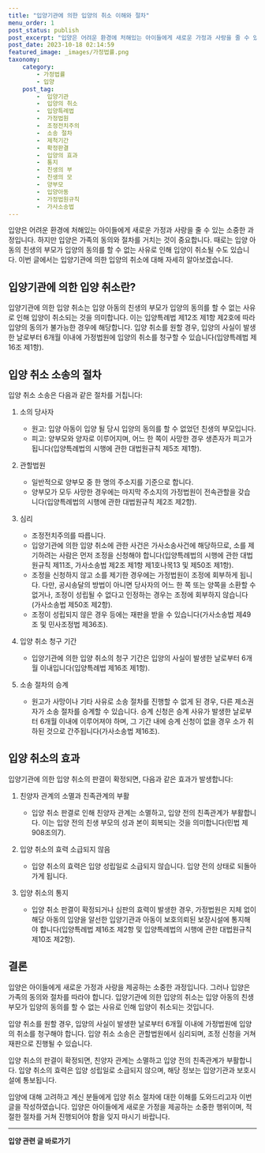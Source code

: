 ```yaml
---
title: "입양기관에 의한 입양의 취소 이해와 절차"
menu_order: 1
post_status: publish
post_excerpt: "입양은 어려운 환경에 처해있는 아이들에게 새로운 가정과 사랑을 줄 수 있는 소중한 과정입니다. 하지만 입양은 가족의 동의와 절차를 거치는 것이 중요합니다. 때로는 입양 아동의 친생의 부모가 입양의 동의를 할 수 없는 사유로 인해 입양이 취소될 수도 있습니다. 이번 글에서는 입양기관에 의한 입양의 취소에 대해 자세히 알아보겠습니다."
post_date: 2023-10-18 02:14:59
featured_image: _images/가정법률.png
taxonomy:
    category:
        - 가정법률
        - 입양
    post_tag:
        -  입양기관
        -  입양의 취소
        -  입양특례법
        -  가정법원
        -  조정전치주의
        -  소송 절차
        -  제척기간
        -  확정판결
        -  입양의 효과
        -  통지
        -  친생의 부
        -  친생의 모
        -  양부모
        -  입양아동
        -  가정법원규칙
        -  가사소송법
---
```




입양은 어려운 환경에 처해있는 아이들에게 새로운 가정과 사랑을 줄 수 있는 소중한 과정입니다. 하지만 입양은 가족의 동의와 절차를 거치는 것이 중요합니다. 때로는 입양 아동의 친생의 부모가 입양의 동의를 할 수 없는 사유로 인해 입양이 취소될 수도 있습니다. 이번 글에서는 입양기관에 의한 입양의 취소에 대해 자세히 알아보겠습니다.

## 입양기관에 의한 입양 취소란?
입양기관에 의한 입양 취소는 입양 아동의 친생의 부모가 입양의 동의를 할 수 없는 사유로 인해 입양이 취소되는 것을 의미합니다. 이는 입양특례법 제12조 제1항 제2호에 따라 입양의 동의가 불가능한 경우에 해당합니다. 입양 취소를 원할 경우, 입양의 사실이 발생한 날로부터 6개월 이내에 가정법원에 입양의 취소를 청구할 수 있습니다(입양특례법 제16조 제1항).

## 입양 취소 소송의 절차
입양 취소 소송은 다음과 같은 절차를 거칩니다:

1. 소의 당사자
   - 원고: 입양 아동이 입양 될 당시 입양의 동의를 할 수 없었던 친생의 부모입니다.
   - 피고: 양부모와 양자로 이루어지며, 어느 한 쪽이 사망한 경우 생존자가 피고가 됩니다(입양특례법의 시행에 관한 대법원규칙 제5조 제1항).

2. 관할법원
   - 일반적으로 양부모 중 한 명의 주소지를 기준으로 합니다.
   - 양부모가 모두 사망한 경우에는 마지막 주소지의 가정법원이 전속관할을 갖습니다(입양특례법의 시행에 관한 대법원규칙 제2조 제2항).

3. 심리
   - 조정전치주의를 따릅니다.
   - 입양기관에 의한 입양 취소에 관한 사건은 가사소송사건에 해당하므로, 소를 제기하려는 사람은 먼저 조정을 신청해야 합니다(입양특례법의 시행에 관한 대법원규칙 제11조, 가사소송법 제2조 제1항 제1호나목13 및 제50조 제1항).
   - 조정을 신청하지 않고 소를 제기한 경우에는 가정법원이 조정에 회부하게 됩니다. 다만, 공시송달의 방법이 아니면 당사자의 어느 한 쪽 또는 양쪽을 소환할 수 없거나, 조정이 성립될 수 없다고 인정하는 경우는 조정에 회부하지 않습니다(가사소송법 제50조 제2항).
   - 조정이 성립되지 않은 경우 등에는 재판을 받을 수 있습니다(가사소송법 제49조 및 민사조정법 제36조).

4. 입양 취소 청구 기간
   - 입양기관에 의한 입양 취소의 청구 기간은 입양의 사실이 발생한 날로부터 6개월 이내입니다(입양특례법 제16조 제1항).

5. 소송 절차의 승계
   - 원고가 사망이나 기타 사유로 소송 절차를 진행할 수 없게 된 경우, 다른 제소권자가 소송 절차를 승계할 수 있습니다. 승계 신청은 승계 사유가 발생한 날로부터 6개월 이내에 이루어져야 하며, 그 기간 내에 승계 신청이 없을 경우 소가 취하된 것으로 간주됩니다(가사소송법 제16조).

## 입양 취소의 효과
입양기관에 의한 입양 취소의 판결이 확정되면, 다음과 같은 효과가 발생합니다:

1. 친양자 관계의 소멸과 친족관계의 부활
   - 입양 취소 판결로 인해 친양자 관계는 소멸하고, 입양 전의 친족관계가 부활합니다. 이는 입양 전의 친생 부모의 성과 본이 회복되는 것을 의미합니다(민법 제908조의7).

2. 입양 취소의 효력 소급되지 않음
   - 입양 취소의 효력은 입양 성립일로 소급되지 않습니다. 입양 전의 상태로 되돌아가게 됩니다.

3. 입양 취소의 통지
   - 입양 취소 판결이 확정되거나 심판의 효력이 발생한 경우, 가정법원은 지체 없이 해당 아동의 입양을 알선한 입양기관과 아동이 보호의뢰된 보장시설에 통지해야 합니다(입양특례법 제16조 제2항 및 입양특례법의 시행에 관한 대법원규칙 제10조 제2항).

## 결론
입양은 아이들에게 새로운 가정과 사랑을 제공하는 소중한 과정입니다. 그러나 입양은 가족의 동의와 절차를 따라야 합니다. 입양기관에 의한 입양의 취소는 입양 아동의 친생 부모가 입양의 동의를 할 수 없는 사유로 인해 입양이 취소되는 것입니다.

입양 취소를 원할 경우, 입양의 사실이 발생한 날로부터 6개월 이내에 가정법원에 입양의 취소를 청구해야 합니다. 입양 취소 소송은 관할법원에서 심리되며, 조정 신청을 거쳐 재판으로 진행될 수 있습니다.

입양 취소의 판결이 확정되면, 친양자 관계는 소멸하고 입양 전의 친족관계가 부활합니다. 입양 취소의 효력은 입양 성립일로 소급되지 않으며, 해당 정보는 입양기관과 보호시설에 통보됩니다.

입양에 대해 고려하고 계신 분들에게 입양 취소 절차에 대한 이해를 도와드리고자 이번 글을 작성하였습니다. 입양은 아이들에게 새로운 가정을 제공하는 소중한 행위이며, 적절한 절차를 거쳐 진행되어야 함을 잊지 마시기 바랍니다.






























































<!-- wp:separator -->
<hr class="wp-block-separator has-alpha-channel-opacity"/>
<!-- /wp:separator -->

<!-- wp:group {"backgroundColor":"base","layout":{"type":"constrained"}} -->
<div class="wp-block-group has-base-background-color has-background"><!-- wp:paragraph {"align":"center","fontSize":"medium"} -->
<p class="has-text-align-center has-large-font-size"><strong>입양 관련 글 바로가기</strong></p>
<!-- /wp:paragraph -->


<!-- wp:latest-posts
{"categories":[{"id":1407,"count":19,"description":"","link":"https://uknowlaw.com/category/%ec%9e%85%ec%96%91/","name":"입양","slug":"입양","taxonomy":"category","parent":0,"meta":[],"_links":{"self":[{"href":"https://uknowlaw.com/wp-json/wp/v2/categories/1407"}],"collection":[{"href":"https://uknowlaw.com/wp-json/wp/v2/categories"}],"about":[{"href":"https://uknowlaw.com/wp-json/wp/v2/taxonomies/category"}],"wp:post_type":[{"href":"https://uknowlaw.com/wp-json/wp/v2/posts?categories=1407"}],"curies":[{"name":"wp","href":"https://api.w.org/{rel}","templated":true}]}}],"postsToShow":100,"excerptLength":28,"postLayout":"grid","columns":2,"featuredImageAlign":"left","featuredImageSizeSlug":"large","fontSize":"small"} /--></div>
<!-- /wp:group -->
